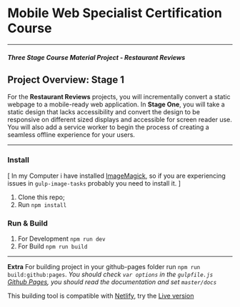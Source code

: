 # Mobile Web Specialist Certification Course
---
#### _Three Stage Course Material Project - Restaurant Reviews_

## Project Overview: Stage 1

For the **Restaurant Reviews** projects, you will incrementally convert a static webpage to a mobile-ready web application. In **Stage One**, you will take a static design that lacks accessibility and convert the design to be responsive on different sized displays and accessible for screen reader use. You will also add a service worker to begin the process of creating a seamless offline experience for your users.

---

### Install

[ In my Computer i have installed [ImageMagick](http://www.imagemagick.org/script/download.php  "Go to Download page"), so if you are experiencing issues in `gulp-image-tasks` probably you need to install it. ]

1. Clone this repo;
2. Run `npm install`

### Run & Build
1. For Development `npm run dev`
2. For Build `npm run build`

---

__Extra__
For building project in your github-pages folder run `npm run build:github:pages`.
*You should check `var options` in the `gulpfile.js`*
*[Github Pages](https://pages.github.com/), you should read the documentation and set `master/docs`*

This building tool is compatible with [Netlify](https://www.netlify.com/), try the [Live version](https://mws-restaurant.netlify.com/)
